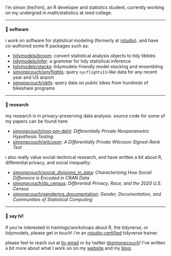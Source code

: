 i'm simon (he/him), an R developer and statistics student, currently working on my undergrad in math/statistics at reed college.

-----------

#### 🐛 software

i work on software for statistical modeling (formerly at [rstudio](https://github.com/rstudio)), and have co-authored some R packages such as:  

- [tidymodels/broom](https://github.com/tidymodels/broom): convert statistical analysis objects to tidy tibbles
- [tidymodels/infer](https://github.com/tidymodels/infer): a grammar for tidy statistical inference
- [tidymodels/stacks](https://github.com/tidymodels/stacks): tidymodels-friendly model stacking and ensembling
- [simonpcouch/anyflights](https://github.com/simonpcouch/anyflights): query `nycflights13`-like data for any recent year and US airport
- [simonpcouch/gbfs](https://github.com/simonpcouch/gbfs): query data on public bikes from hundreds of bikeshare programs

-----------

#### 🦆 research

my research is in privacy-preserving data analysis. source code for some of my papers can be found here:  

- [simonpcouch/non-pm-dpht](https://github.com/simonpcouch/non-pm-dpht): _Differentially Private Nonparametric Hypothesis Testing_
- [simonpcouch/wilcoxon](https://github.com/simonpcouch/wilcoxon): _A Differentially Private Wilcoxon Signed-Rank Test_

i also really value social-technical research, and have written a bit about R, differential privacy, and social inequality:  

- [simonpcouch/social_divisions_in_data](https://github.com/simonpcouch/social_divisions_in_data): _Characterizing How Social Difference is Encoded in CRAN Data_
- [simonpcouch/dp_census](https://github.com/simonpcouch/dp_census): _Differential Privacy, Race, and the 2020 U.S. Census_
- [simonpcouch/gendering_documentation](https://github.com/simonpcouch/gendering_documentation): _Gender, Documentation, and Communities of Statistical Computing_

-----------

#### 🐥 say hi!

if you're interested in trainings/workshops about R, the tidyverse, or tidymodels, please get in touch! i'm an [rstudio-certified](https://education.rstudio.com/trainers/people/couch+simon/) tidyverse trainer.

please feel to reach out at [by email](mailto:simonpatrickcouch@gmail.com) or by twitter [@simonpcouch](https://twitter.com/simonpcouch)! I've written a bit more about what I work on on my [website](https://simonpcouch.com) and my [blog](https://blog.simonpcouch.com/).

